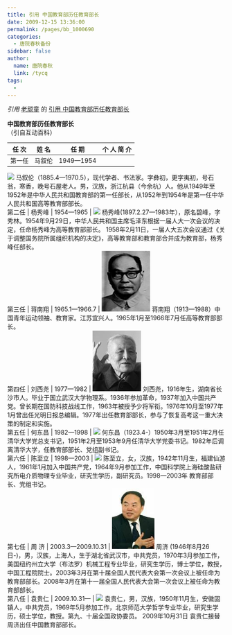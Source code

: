 ```yaml
---
title: 引用 中国教育部历任教育部长
date: 2009-12-15 13:36:00
permalink: /pages/bb_1000690
categories: 
  - 唐院春秋备份
sidebar: false
author: 
  name: 唐院春秋
  link: /tycq
tags: 
  - 
---
```


_引用_ [老顽童](http://epei1008.blog.163.com/) 的 [引用
中国教育部历任教育部长](http://epei1008.blog.163.com/blog/static/23524860200911151042998)

**中国教育部历任教育部长**  
（引自互动百科）

|  **任 次** |  **姓 名** |  **任 期** |  **个 人 简 介**  
---|---|---|---  
第一任 |  马叙伦 | 1949—1954 |
![](http://a3.att.hudong.com/78/52/01300000214331125697527918078_140.jpg)
马叙伦（1885.4—1970.5），现代学者、书法家。字彝初，更字夷初，号石翁，寒香，晚号石屋老人。男，汉族，浙江杭县（今余杭）人。他从1949年至1952年是中华人民共和国教育部的第一任部长，从1952年到1954年是第一任中华人民共和国高等教育部部长。  
第二任 |  杨秀峰 | 1954—1965 |
![](http://a3.att.hudong.com/12/54/01300000214331125697548963811_140.jpg)
杨秀峰(1897.2.27—1983年），原名碧峰，字秀林。1954年9月29日，中华人民共和国主席毛泽东根据一届人大一次会议的决定，任命杨秀峰为高等教育部部长。
1958年2月11日，一届人大五次会议通过《关于调整国务院所属组织机构的决定》，高等教育部和教育部合并成为教育部，杨秀峰任部长。  
第三任 |  蒋南翔 | 1965.1—1966.7 |
![](/pic/a0.att.hudong.com_15_55_01300000214331125697556594330_140.jpg)
蒋南翔（1913—1988）中国青年运动领袖、教育家。江苏宜兴人。1965年1月至1966年7月任高等教育部部长。  
第四任 |  刘西尧 | 1977—1982 |
![](/pic/a4.att.hudong.com_83_56_01300000214331125697565936214_140.jpg)
刘西尧，1916年生，湖南省长沙市人。毕业于国立武汉大学物理系。1936年参加革命，1937年加入中国共产党。曾长期在国防科技战线工作，1963年被授予少将军衔。1976年10月至1977年1月曾出任光明日报总编辑。1977年出任教育部部长，参与了恢复高考这一重大决策的制定和实施。  
第五任 |  何东昌 | 1982—1998 |
![](/pic/a1.att.hudong.com_85_57_01300000214331125697574407916_140.jpg)
何东昌（1923.4-）1950年3月至1951年2月任清华大学党总支书记，1951年2月至1953年9月任清华大学党委书记。1982年后调离清华大学，任教育部部长、党组副书记。  
第六任 |  陈至立 | 1998—2003 |
![](/pic/a1.att.hudong.com_88_58_01300000214331125697587955942_140.jpg)
陈至立，女，汉族，1942年11月生，福建仙游人，1961年1月加入中国共产党，1964年9月参加工作，中国科学院上海硅酸盐研究所电介质物理专业毕业，研究生学历，副研究员。1998—2003年
教育部部长、党组书记。  
第七任 |  周 济 | 2003.3—2009.10.31 |
![](/pic/a2.att.hudong.com_47_62_16300000329092125697620063133_140.jpg) 周济
(1946年8月26日-)，男，汉族，上海人，生于湖北省武汉市，中共党员，1970年3月参加工作，美国纽约州立大学（布法罗）机械工程专业毕业，研究生学历，博士学位，教授，中国工程院院士。2003年3月在第十届全国人民代表大会第一次会议上被任命为教育部部长。2008年3月在第十一届全国人民代表大会第一次会议上被任命为教育部部长。  
第八任 |  袁贵仁 | 2009.10.31— |
![](/pic/a1.att.hudong.com_78_61_01300000214331125697612051378_140.jpg)
袁贵仁，男，汉族，1950年11月生，安徽固镇人，中共党员，1969年5月参加工作，北京师范大学哲学专业毕业，研究生学历，硕士学位，教授。第九、十届全国政协委员。
2009年10月31日 袁贵仁接替周济出任中国教育部部长。